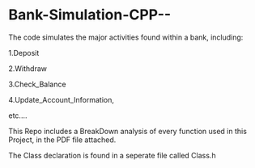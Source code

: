 # Bank-Simulation-CPP--
 
 The code simulates the major activities found within a bank, including:
 
 
1.Deposit 
  
2.Withdraw
 
3.Check_Balance 
 
4.Update_Account_Information, 
 
 etc....
 
 
 
This Repo includes a BreakDown analysis of every function used in this Project, in the PDF file attached.

The Class declaration is found in a seperate file called Class.h

